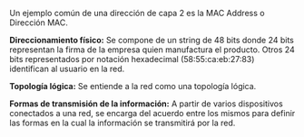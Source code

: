 Un ejemplo común de una dirección de capa 2 es la MAC Address o Dirección MAC.

**Direccionamiento físico:**
Se compone de un string de 48 bits donde 24 bits representan la firma de la empresa quien manufactura el producto. Otros 24 bits representados por notación hexadecimal (58:55:ca:eb:27:83) identifican al usuario en la red.

**Topología lógica:**
Se entiende a la red como una topología lógica. 

**Formas de transmisión de la información:**
A partir de varios dispositivos conectados a una red, se encarga del acuerdo entre los mismos para definir las formas en la cual la información se transmitirá por la red.


